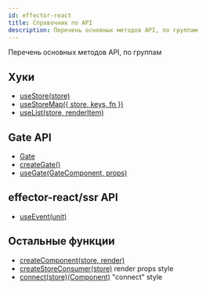 ```yaml
---
id: effector-react
title: Справочник по API
description: Перечень основных методов API, по группам
---
```


Перечень основных методов API, по группам

## Хуки

- [useStore(store)](./useStore.md)
- [useStoreMap({ store, keys, fn })](./useStoreMap.md)
- [useList(store, renderItem)](./useList.md)

## Gate API

- [Gate](Gate.md)
- [createGate()](./createGate.md)
- [useGate(GateComponent, props)](./useGate.md)

## effector-react/ssr API

- [useEvent(unit)](./useEvent.md)

## Остальные функции

- [createComponent(store, render)](./createComponent.md)
- [createStoreConsumer(store)](./createStoreConsumer.md) render props style
- [connect(store)(Component)](./connect.md) "connect" style
